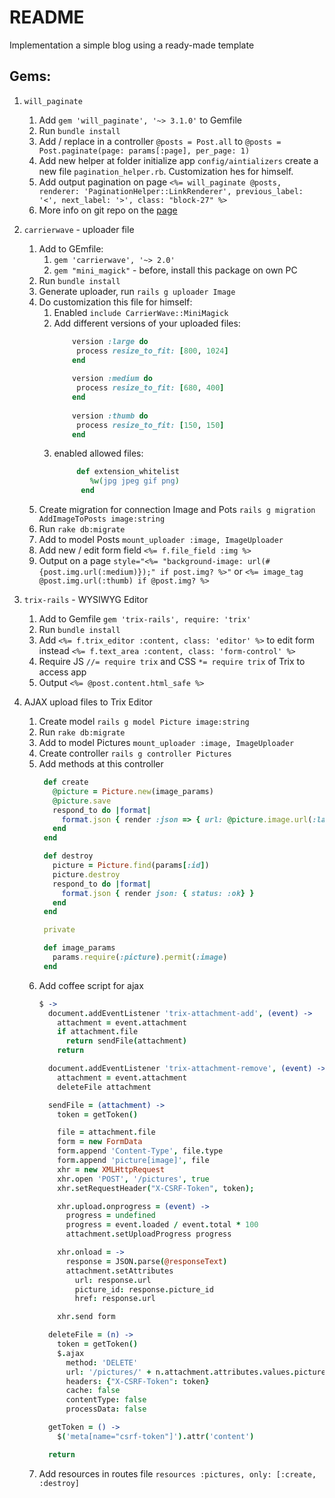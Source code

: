 # README

Implementation a simple blog using a ready-made template

## Gems:

1. `will_paginate`

    1. Add `gem 'will_paginate', '~> 3.1.0'` to Gemfile
    2. Run `bundle install`
    3. Add / replace in a controller `@posts = Post.all` to `@posts = Post.paginate(page: params[:page], per_page: 1)`
    4. Add new helper at folder initialize app `config/aintializers` create a new file `pagination_helper.rb`. Customization hes for himself.
    5. Add output pagination on page `<%= will_paginate @posts, renderer: 'PaginationHelper::LinkRenderer', previous_label: '<', next_label: '>', class: "block-27" %>`
    6. More info on git repo on the [page](https://github.com/mislav/will_paginate)   

2. `carrierwave` - uploader file

    1. Add to GEmfile:
        1. `gem 'carrierwave', '~> 2.0'`
        2. `gem "mini_magick"` - before, install this package on own PC
    2. Run `bundle install`
    3. Generate uploader, run `rails g uploader Image`
    4. Do customization this file for himself:
        1. Enabled `include CarrierWave::MiniMagick`
        2. Add different versions of your uploaded files:
            ```ruby  
                version :large do
                 process resize_to_fit: [800, 1024]
                end
                
                version :medium do
                 process resize_to_fit: [680, 400]
                end
                
                version :thumb do
                 process resize_to_fit: [150, 150]
                end
           ``` 
        3. enabled allowed files:
            ```ruby
                 def extension_whitelist
                    %w(jpg jpeg gif png)
                  end
            ```
    5. Create migration for connection Image and Pots `rails g migration AddImageToPosts image:string`
    6. Run `rake db:migrate`
    7. Add to model Posts `mount_uploader :image, ImageUploader`
    8. Add new / edit form field `<%= f.file_field :img %>`
    9. Output on a page `style="<%= "background-image: url(#{post.img.url(:medium)});" if post.img? %>"` or `<%= image_tag @post.img.url(:thumb) if @post.img? %>`
    
3. `trix-rails` - WYSIWYG Editor
    1. Add to Gemfile `gem 'trix-rails', require: 'trix'`
    2. Run `bundle install`
    3. Add `<%= f.trix_editor :content, class: 'editor' %>` to edit form instead `<%= f.text_area :content, class: 'form-control' %>`
    4. Require JS `//= require trix` and CSS `*= require trix` of Trix to access app
    5. Output `<%= @post.content.html_safe %>`  
    
4. AJAX upload files to Trix Editor
    1. Create model `rails g model Picture image:string`
    2. Run `rake db:migrate`
    3. Add to model Pictures `mount_uploader :image, ImageUploader`
    4. Create controller `rails g controller Pictures`
    5. Add methods at this controller
        ```ruby
         def create
           @picture = Picture.new(image_params)
           @picture.save
           respond_to do |format|
             format.json { render :json => { url: @picture.image.url(:large), picture_id: @picture.id } }
           end
         end
       
         def destroy
           picture = Picture.find(params[:id])
           picture.destroy
           respond_to do |format|
             format.json { render json: { status: :ok} }
           end
         end
       
         private
       
         def image_params
           params.require(:picture).permit(:image)
         end
        ``` 
   6. Add coffee script for ajax
        ```coffeescript
        $ ->
          document.addEventListener 'trix-attachment-add', (event) ->
            attachment = event.attachment
            if attachment.file
              return sendFile(attachment)
            return
        
          document.addEventListener 'trix-attachment-remove', (event) ->
            attachment = event.attachment
            deleteFile attachment
        
          sendFile = (attachment) ->
            token = getToken()
        
            file = attachment.file
            form = new FormData
            form.append 'Content-Type', file.type
            form.append 'picture[image]', file
            xhr = new XMLHttpRequest
            xhr.open 'POST', '/pictures', true
            xhr.setRequestHeader("X-CSRF-Token", token);
        
            xhr.upload.onprogress = (event) ->
              progress = undefined
              progress = event.loaded / event.total * 100
              attachment.setUploadProgress progress
        
            xhr.onload = ->
              response = JSON.parse(@responseText)
              attachment.setAttributes
                url: response.url
                picture_id: response.picture_id
                href: response.url
        
            xhr.send form
        
          deleteFile = (n) ->
            token = getToken()
            $.ajax
              method: 'DELETE'
              url: '/pictures/' + n.attachment.attributes.values.picture_id
              headers: {"X-CSRF-Token": token}
              cache: false
              contentType: false
              processData: false
        
          getToken = () ->
            $('meta[name="csrf-token"]').attr('content')
        
          return
        ```
    7. Add resources in routes file `resources :pictures, only: [:create, :destroy]`